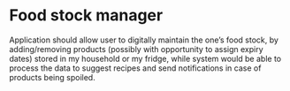 # Food stock manager
 Application should allow user to digitally maintain the one’s food stock, by adding/removing products (possibly with opportunity to assign expiry dates) stored in my household or my fridge, while system would be able to process the data to suggest recipes and send notifications in case of products being spoiled.
